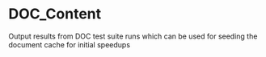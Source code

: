 # DOC_Content
Output results from DOC test suite runs which can be used for seeding the document cache for initial speedups
